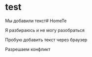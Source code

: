 ﻿# test

Мы добавили текст# HomeTe


Я разбираюсь и не могу разобраться


Пробую добавить текст через браузер

Разрешаем конфликт
